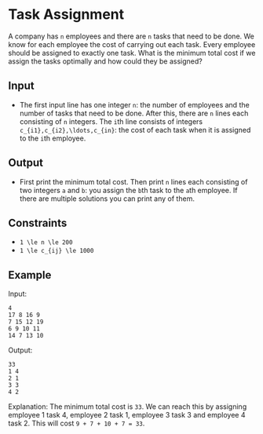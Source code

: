 # Task Assignment 

A company has ```n``` employees and there are ```n``` tasks that need to be done. We know for each employee the cost of carrying out each task. Every employee should be assigned to exactly one task. What is the minimum total cost if we assign the tasks optimally and how could they be assigned?
## Input
- The first input line has one integer ```n```: the number of employees and the number of tasks that need to be done.
After this, there are ```n``` lines each consisting of ```n``` integers. The ```i```th line consists of integers ```c_{i1},c_{i2},\ldots,c_{in}```: the cost of each task when it is assigned to the ```i```th employee.
## Output
- First print the minimum total cost.
Then print ```n``` lines each consisting of two integers ```a``` and ```b```: you assign the ```b```th task to the ```a```th employee.
If there are multiple solutions you can print any of them.
## Constraints

- ```1 \le n \le 200```
- ```1 \le c_{ij} \le 1000```

## Example
Input:
```
4
17 8 16 9
7 15 12 19
6 9 10 11
14 7 13 10
```

Output:
```
33
1 4
2 1
3 3
4 2
```

Explanation: The minimum total cost is ```33```. We can reach this by assigning employee 1 task 4, employee 2 task 1, employee 3 task 3 and employee 4 task 2. This will cost ```9 + 7 + 10 + 7 = 33```.
